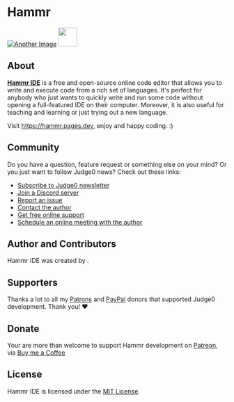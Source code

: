 # Hammr

[![Another Image](https://user-images.githubusercontent.com/74147463/138558144-d1392fe7-88f6-4f31-bf38-2daf2020c888.png)](https://hammr.pages.dev/)
<a href="https://patreon.com/vanshajpoonia" target="_blank"><img src="https://c5.patreon.com/extern!
al/logo/become_a_patron_button@2x.png" alt="" height="43px" /></a>



## About
[**Hammr IDE**](https://hammr.pages.dev) is a free and open-source online code editor that allows you to write and execute code from a rich set of languages. It's perfect for anybody who just wants to quickly write and run some code without opening a full-featured IDE on their computer. Moreover, it is also useful for teaching and learning or just trying out a new language.


Visit https://hammr.pages.dev, enjoy and happy coding. :)

## Community
Do you have a question, feature request or something else on your mind?
Or you just want to follow Judge0 news?
Check out these links:

* [Subscribe to Judge0 newsletter](https://hammr-newsletter.web.app)
* [Join a Discord server](https://discord.gg/EneczxZy)
* [Report an issue](https://docs.google.com/forms/d/e/1FAIpQLScglEo-XJbUqW9s4WJ3-No3x8iXlmegO-wAf7CCiUSKwaYiDQ/viewform?usp=sf_link)
* [Contact the author](https://github.com/VanshajPoonia)
* [Get free online support](https://instagram.com/vanshajpoonia)
* [Schedule an online meeting with the author](https://docs.google.com/forms/d/e/1FAIpQLSdEMQkixmFRF-7EbivkHADXQ9kfbpazop6B3zh1YyK8hXLKDQ/viewform?usp=sf_link)

## Author and Contributors
Hammr IDE was created by [](https://github.com/VanshajPoonia).

## Supporters
Thanks a lot to all my [Patrons](https://www.patreon.com/hermanzdosilovic) and [PayPal](https://paypal.me/hermanzdosilovic) donors that supported Judge0 development. Thank you! ♥

## Donate
Your are more than welcome to support Hammr development on [Patreon](https://www.patreon.com/vanshajpoonia), via [Buy me a Coffee](https://buymeacoffee.com/vanshaj)
## License
Hammr IDE is licensed under the [MIT License](https://github.com/VanshajPoonia/hammr).
